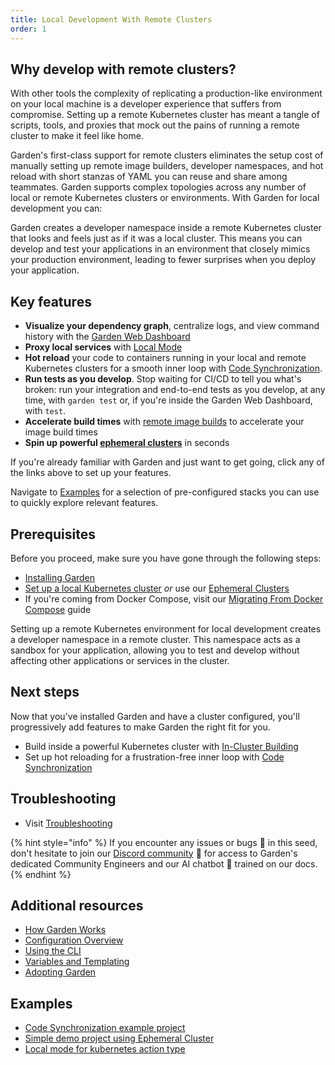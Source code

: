 ```yaml
---
title: Local Development With Remote Clusters
order: 1
---
```


## Why develop with remote clusters?

With other tools the complexity of replicating a production-like environment on your local machine is a developer experience that suffers from compromise. Setting up a remote Kubernetes cluster has meant a tangle of scripts, tools, and proxies that mock out the pains of running a remote cluster to make it feel like home.

Garden's first-class support for remote clusters eliminates the setup cost of manually setting up remote image builders, developer namespaces, and hot reload with short stanzas of YAML you can reuse and share among teammates. Garden supports complex topologies across any number of local or remote Kubernetes clusters or environments. With Garden for local development you can:

Garden creates a developer namespace inside a remote Kubernetes cluster that looks and feels just as if it was a local cluster. This means you can develop and test your applications in an environment that closely mimics your production environment, leading to fewer surprises when you deploy your application.

## Key features

- **Visualize your dependency graph**, centralize logs, and view command history with the [Garden Web Dashboard](https://app.garden.io)
- **Proxy local services** with [Local Mode](../guides/running-service-in-local-mode.md)
- **Hot reload** your code to containers running in your local and remote Kubernetes clusters for a smooth inner loop with [Code Synchronization](https://docs.garden.io/guides/code-synchronization).
- **Run tests as you develop**. Stop waiting for CI/CD to tell you what's broken: run your integration and end-to-end tests as you develop, at any time, with `garden test` or, if you're inside the Garden Web Dashboard, with `test`.
- **Accelerate build times** with [remote image builds](../k8s-plugins/guides/in-cluster-building.md) to accelerate your image build times
- **Spin up powerful [ephemeral clusters](../k8s-plugins/ephemeral-k8s/configure-provider.md)** in seconds

If you're already familiar with Garden and just want to get going, click any of the links above to set up your features.

Navigate to [Examples](#examples) for a selection of pre-configured stacks you can use to quickly explore relevant features.

## Prerequisites

Before you proceed, make sure you have gone through the following steps:

- [Installing Garden](../getting-started/installation.md)
- [Set up a local Kubernetes cluster](../k8s-plugins/local-k8s/configure-provider.md) _or_ use our [Ephemeral Clusters](../k8s-plugins/ephemeral-k8s/configure-provider.md)
- If you're coming from Docker Compose, visit our [Migrating From Docker Compose](../guides/migrating-from-docker-compose.md) guide

Setting up a remote Kubernetes environment for local development creates a developer namespace in a remote cluster. This namespace acts as a sandbox for your application, allowing you to test and develop without affecting other applications or services in the cluster.

## Next steps

Now that you've installed Garden and have a cluster configured, you'll progressively add features to make Garden the right fit for you.

- Build inside a powerful Kubernetes cluster with [In-Cluster Building](../k8s-plugins/guides/in-cluster-building.md)
- Set up hot reloading for a frustration-free inner loop with [Code Synchronization](../guides/code-synchronization.md)

## Troubleshooting

- Visit [Troubleshooting](../misc/troubleshooting.md)

{% hint style="info" %}
If you encounter any issues or bugs 🐛 in this seed, don't hesitate to join our [Discord community](https://go.garden.io/discord) 🌸 for access to Garden's dedicated Community Engineers and our AI chatbot 🤖  trained on our docs.
{% endhint %}

## Additional resources

- [How Garden Works](../overview/how-garden-works.md)
- [Configuration Overview](../using-garden/configuration-overview.md)
- [Using the CLI](../using-garden/using-the-cli.md)
- [Variables and Templating](../using-garden/variables-and-templating.md)
- [Adopting Garden](../overview/adopting-garden.md)

## Examples

- [Code Synchronization example project](https://github.com/garden-io/garden/tree/main/examples/code-synchronization)
- [Simple demo project using Ephemeral Cluster](https://github.com/garden-io/garden/tree/main/examples/ephemeral-cluster-demo)
- [Local mode for kubernetes action type](https://github.com/garden-io/garden/tree/main/examples/local-mode-k8s)